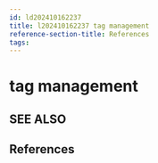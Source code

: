 ```yaml
---
id: ld202410162237
title: l202410162237 tag management
reference-section-title: References
tags:
---
```


# tag management


## SEE ALSO

## References

